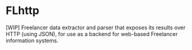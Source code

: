 # FLhttp
[WIP] Freelancer data extractor and parser that exposes its results over HTTP (using JSON), for use as a backend for web-based Freelancer information systems.
